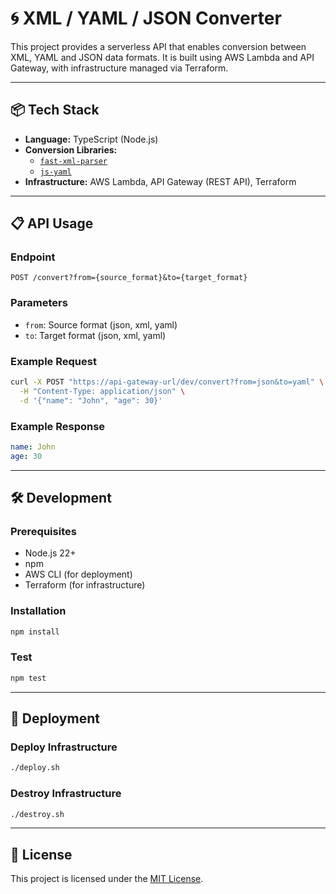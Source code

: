 # 🌀 XML / YAML / JSON Converter

This project provides a serverless API that enables conversion between XML, YAML and JSON data formats. It is built using AWS Lambda and API Gateway, with infrastructure managed via Terraform.

---

## 📦 Tech Stack

* **Language:** TypeScript (Node.js)
* **Conversion Libraries:**
  * [`fast-xml-parser`](https://github.com/NaturalIntelligence/fast-xml-parser)
  * [`js-yaml`](https://github.com/nodeca/js-yaml)
* **Infrastructure:** AWS Lambda, API Gateway (REST API), Terraform

---

## 📋 API Usage

### Endpoint

```
POST /convert?from={source_format}&to={target_format}
```

### Parameters

- `from`: Source format (json, xml, yaml)
- `to`: Target format (json, xml, yaml)

### Example Request

```bash
curl -X POST "https://api-gateway-url/dev/convert?from=json&to=yaml" \
  -H "Content-Type: application/json" \
  -d '{"name": "John", "age": 30}'
```

### Example Response

```yaml
name: John
age: 30
```

---

## 🛠 Development

### Prerequisites

- Node.js 22+
- npm
- AWS CLI (for deployment)
- Terraform (for infrastructure)

### Installation

```bash
npm install
```

### Test

```bash
npm test
```

---

## 🚀 Deployment

### Deploy Infrastructure

```bash
./deploy.sh
```

### Destroy Infrastructure

```bash
./destroy.sh
```

---

## 📜 License

This project is licensed under the [MIT License](./LICENSE).
